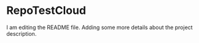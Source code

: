 # RepoTestCloud
I am editing the README file. Adding some more details about the project description.
